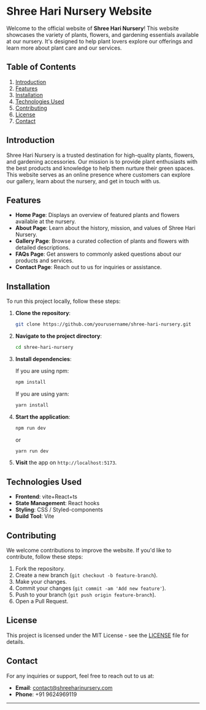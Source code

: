 # Shree Hari Nursery Website

Welcome to the official website of **Shree Hari Nursery**! This website showcases the variety of plants, flowers, and gardening essentials available at our nursery. It's designed to help plant lovers explore our offerings and learn more about plant care and our services.

## Table of Contents

1. [Introduction](#introduction)
2. [Features](#features)
3. [Installation](#installation)
4. [Technologies Used](#technologies-used)
5. [Contributing](#contributing)
6. [License](#license)
7. [Contact](#contact)

## Introduction

Shree Hari Nursery is a trusted destination for high-quality plants, flowers, and gardening accessories. Our mission is to provide plant enthusiasts with the best products and knowledge to help them nurture their green spaces. This website serves as an online presence where customers can explore our gallery, learn about the nursery, and get in touch with us.

## Features

- **Home Page**: Displays an overview of featured plants and flowers available at the nursery.
- **About Page**: Learn about the history, mission, and values of Shree Hari Nursery.
- **Gallery Page**: Browse a curated collection of plants and flowers with detailed descriptions.
- **FAQs Page**: Get answers to commonly asked questions about our products and services.
- **Contact Page**: Reach out to us for inquiries or assistance.

## Installation

To run this project locally, follow these steps:

1. **Clone the repository**:

   ```bash
   git clone https://github.com/yourusername/shree-hari-nursery.git
   ```

2. **Navigate to the project directory**:

   ```bash
   cd shree-hari-nursery
   ```

3. **Install dependencies**:

   If you are using npm:

   ```bash
   npm install
   ```

   If you are using yarn:

   ```bash
   yarn install
   ```

4. **Start the application**:

   ```bash
   npm run dev
   ```

   or

   ```bash
   yarn run dev
   ```

5. **Visit** the app on `http://localhost:5173`.

## Technologies Used

- **Frontend**: vite+React+ts
- **State Management**: React hooks 
- **Styling**: CSS / Styled-components 
- **Build Tool**: Vite


## Contributing

We welcome contributions to improve the website. If you'd like to contribute, follow these steps:

1. Fork the repository.
2. Create a new branch (`git checkout -b feature-branch`).
3. Make your changes.
4. Commit your changes (`git commit -am 'Add new feature'`).
5. Push to your branch (`git push origin feature-branch`).
6. Open a Pull Request.

## License

This project is licensed under the MIT License - see the [LICENSE](LICENSE) file for details.

## Contact

For any inquiries or support, feel free to reach out to us at:

- **Email**: [contact@shreeharinursery.com](mailto:contact@shreeharinursery.com)
- **Phone**: +91 9624969119

---
